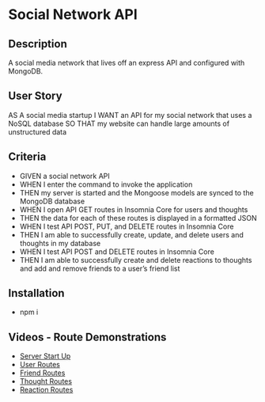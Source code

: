 # Social Network API

## Description
A social media network that lives off an express API and configured with MongoDB.

## User Story 
AS A social media startup
I WANT an API for my social network that uses a NoSQL database
SO THAT my website can handle large amounts of unstructured data

## Criteria
* GIVEN a social network API
* WHEN I enter the command to invoke the application
* THEN my server is started and the Mongoose models are synced to the MongoDB database
* WHEN I open API GET routes in Insomnia Core for users and thoughts
* THEN the data for each of these routes is displayed in a formatted JSON
* WHEN I test API POST, PUT, and DELETE routes in Insomnia Core
* THEN I am able to successfully create, update, and delete users and thoughts in my database
* WHEN I test API POST and DELETE routes in Insomnia Core
* THEN I am able to successfully create and delete reactions to thoughts and add and remove friends to a user’s friend list

## Installation
* npm i

## Videos - Route Demonstrations
* [Server Start Up](https://drive.google.com/file/d/1eJMHWiS7mp0mSlVZ4MCxA3saDckDb4Pz/view)
* [User Routes](https://drive.google.com/file/d/1SLrr8fsnL1eQSdXlqaYYo_wuk-0pVnIb/view)
* [Friend Routes](https://drive.google.com/file/d/1cGsq9jrxofZQnmEt5u1-E3rKG7Lwo6Mj/view)
* [Thought Routes](https://drive.google.com/file/d/1aqt59bdiKH4Wfcb9cwAaNuWM1KWusH_i/view)
* [Reaction Routes](https://drive.google.com/file/d/1SIJjcJ5eluxCtAGcg1YzHesldEdX9LoP/view)

